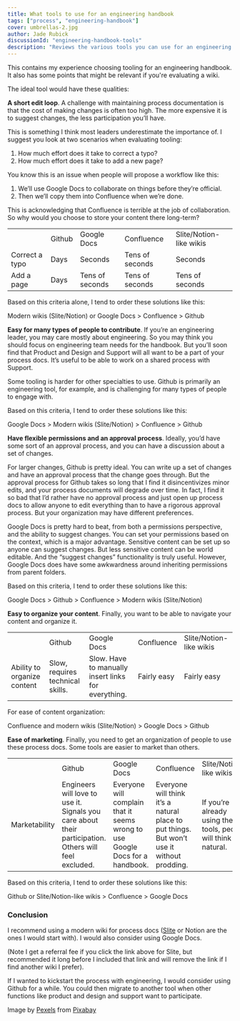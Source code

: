 ```yaml
---
title: What tools to use for an engineering handbook
tags: ["process", "engineering-handbook"]
cover: umbrellas-2.jpg
author: Jade Rubick
discussionId: "engineering-handbook-tools"
description: "Reviews the various tools you can use for an engineering handbook and process documentation in general."
---
```


This contains my experience choosing tooling for an engineering handbook. It also has some points that might be relevant if you're evaluating a wiki.

<re-img src="umbrellas-2.jpg"></re-img>

The ideal tool would have these qualities:

**A short edit loop**. A challenge with maintaining process documentation is that the cost of making changes is often too high. The more expensive it is to suggest changes, the less participation you’ll have. 

This is something I think most leaders underestimate the importance of. I suggest you look at two scenarios when evaluating tooling:

1. How much effort does it take to correct a typo?
2. How much effort does it take to add a new page?

You know this is an issue when people will propose a workflow like this:

1. We’ll use Google Docs to collaborate on things before they’re official.
2. Then we’ll copy them into Confluence when we’re done.

This is acknowledging that Confluence is terrible at the job of collaboration. So why would you choose to store your content there long-term?

<table cellspacing="0">
  <tr>
   <td>
   </td>
   <td>Github
   </td>
   <td>Google Docs
   </td>
   <td>Confluence
   </td>
   <td>Slite/Notion-like wikis
   </td>
  </tr>
  <tr>
   <td>Correct a typo
   </td>
   <td>Days
   </td>
   <td>Seconds
   </td>
   <td>Tens of seconds
   </td>
   <td>Seconds
   </td>
  </tr>
  <tr>
   <td>Add a page
   </td>
   <td>Days
   </td>
   <td>Tens of seconds
   </td>
   <td>Tens of seconds
   </td>
   <td>Tens of seconds
   </td>
  </tr>
</table>

Based on this criteria alone, I tend to order these solutions like this: 

Modern wikis (Slite/Notion) or Google Docs > Confluence > Github

**Easy for many types of people to contribute**. If you’re an engineering leader, you may care mostly about engineering. So you may think you should focus on engineering team needs for the handbook. But you’ll soon find that Product and Design and Support will all want to be a part of your process docs. It’s useful to be able to work on a shared process with Support.

Some tooling is harder for other specialties to use. Github is primarily an engineering tool, for example, and is challenging for many types of people to engage with. 

Based on this criteria, I tend to order these solutions like this:

Google Docs > Modern wikis (Slite/Notion) > Confluence > Github

**Have flexible permissions and an approval process**. Ideally, you’d have some sort of an approval process, and you can have a discussion about a set of changes.

For larger changes, Github is pretty ideal. You can write up a set of changes and have an approval process that the change goes through. But the approval process for Github takes so long that I find it disincentivizes minor edits, and your process documents will degrade over time. In fact, I find it so bad that I’d rather have no approval process and just open up process docs to allow anyone to edit everything than to have a rigorous approval process. But your organization may have different preferences.

Google Docs is pretty hard to beat, from both a permissions perspective, and the ability to suggest changes. You can set your permissions based on the context, which is a major advantage. Sensitive content can be set up so anyone can suggest changes. But less sensitive content can be world editable. And the “suggest changes” functionality is truly useful. However, Google Docs does have some awkwardness around inheriting permissions from parent folders.

Based on this criteria, I tend to order these solutions like this:

Google Docs > Github > Confluence > Modern wikis (Slite/Notion)

**Easy to organize your content**. Finally, you want to be able to navigate your content and organize it. 

<table cellspacing="0">
  <tr>
   <td>
   </td>
   <td>Github
   </td>
   <td>Google Docs
   </td>
   <td>Confluence
   </td>
   <td>Slite/Notion-like wikis
   </td>
  </tr>
  <tr>
   <td>Ability to organize content
   </td>
   <td>Slow, requires technical skills.
   </td>
   <td>Slow. Have to manually insert links for everything.
   </td>
   <td>Fairly easy
   </td>
   <td>Fairly easy
   </td>
  </tr>
</table>


For ease of content organization:

Confluence and modern wikis (Slite/Notion) > Google Docs > Github

**Ease of marketing**. Finally, you need to get an organization of people to use these process docs. Some tools are easier to market than others.

<table cellspacing="0">
  <tr>
   <td>
   </td>
   <td>Github
   </td>
   <td>Google Docs
   </td>
   <td>Confluence
   </td>
   <td>Slite/Notion-like wikis
   </td>
  </tr>
  <tr>
   <td>Marketability
   </td>
   <td>Engineers will love to use it. Signals you care about their participation. Others will feel excluded.
   </td>
   <td>Everyone will complain that it seems wrong to use Google Docs for a handbook.
   </td>
   <td>Everyone will think it’s a natural place to put things. But won’t use it without prodding.
   </td>
   <td>If you’re already using the tools, people will think it’s natural. 
   </td>
  </tr>
</table>

Based on this criteria, I tend to order these solutions like this:

Github or Slite/Notion-like wikis > Confluence > Google Docs


### Conclusion

I recommend using a modern wiki for process docs ([Slite](https://refer.slite.com/9a4s8hl7i0ta) or Notion are the ones I would start with). I would also consider using Google Docs. 

(Note I get a referral fee if you click the link above for Slite, but recommended it long before I included that link and will remove the link if I find another wiki I prefer).

If I wanted to kickstart the process with engineering, I would consider using Github for a while. You could then migrate to another tool when other functions like product and design and support want to participate.


Image by <a href="https://pixabay.com/users/pexels-2286921/?utm_source=link-attribution&amp;utm_medium=referral&amp;utm_campaign=image&amp;utm_content=1834286">Pexels</a> from <a href="https://pixabay.com//?utm_source=link-attribution&amp;utm_medium=referral&amp;utm_campaign=image&amp;utm_content=1834286">Pixabay</a>